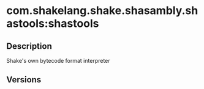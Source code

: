 # com.shakelang.shake.shasambly.shastools:shastools
## Description
Shake's own bytecode format interpreter
## Versions